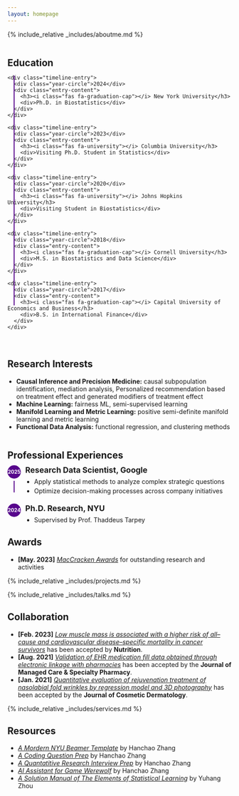 ```yaml
---
layout: homepage
---
```


{% include_relative _includes/aboutme.md %}

<div class="container-flex">
  <div class="timeline-container">
    <h2>Education</h2>
    <div class="timeline-line"></div>

    <div class="timeline-entry">
      <div class="year-circle">2024</div>
      <div class="entry-content">
        <h3><i class="fas fa-graduation-cap"></i> New York University</h3>
        <div>Ph.D. in Biostatistics</div>
      </div>
    </div>

    <div class="timeline-entry">
      <div class="year-circle">2023</div>
      <div class="entry-content">
        <h3><i class="fas fa-university"></i> Columbia University</h3>
        <div>Visiting Ph.D. Student in Statistics</div>
      </div>
    </div>

    <div class="timeline-entry">
      <div class="year-circle">2020</div>
      <div class="entry-content">
        <h3><i class="fas fa-university"></i> Johns Hopkins University</h3>
        <div>Visiting Student in Biostatistics</div>
      </div>
    </div>

    <div class="timeline-entry">
      <div class="year-circle">2018</div>
      <div class="entry-content">
        <h3><i class="fas fa-graduation-cap"></i> Cornell University</h3>
        <div>M.S. in Biostatistics and Data Science</div>
      </div>
    </div>

    <div class="timeline-entry">
      <div class="year-circle">2017</div>
      <div class="entry-content">
        <h3><i class="fas fa-graduation-cap"></i> Capital University of Economics and Business</h3>
        <div>B.S. in International Finance</div>
      </div>
    </div>
  </div>

  <div class="research-interests">
    <h2>Research Interests</h2>
    <ul>
      <li><strong>Causal Inference and Precision Medicine:</strong> causal subpopulation identification, mediation analysis, Personalized recommendation based on treatment effect and generated modifiers of treatment effect</li>
      <li><strong>Machine Learning:</strong> fairness ML, semi-supervised learning</li>
      <li><strong>Manifold Learning and Metric Learning:</strong> positive semi-definite manifold learning and metric learning</li>
      <li><strong>Functional Data Analysis:</strong> functional regression, and clustering methods</li>
    </ul>
  </div>
</div>

<div class="timeline-container">
  <h2>Professional Experiences</h2>
  <div class="timeline-line"></div>

  <div class="timeline-entry">
    <div class="year-circle">2025</div>
    <div class="entry-content">
      <h3><i class="fas fa-briefcase"></i> Research Data Scientist, Google</h3>
      <ul>
        <li>Apply statistical methods to analyze complex strategic questions</li>
        <li>Optimize decision-making processes across company initiatives</li>
      </ul>
    </div>
  </div>

  <div class="timeline-entry">
    <div class="year-circle">2024</div>
    <div class="entry-content">
      <h3><i class="fas fa-graduation-cap"></i> Ph.D. Research, NYU</h3>
      <ul>
        <li>Supervised by Prof. Thaddeus Tarpey</li>
      </ul>
    </div>
  </div>
</div>

## Awards

- **[May. 2023]** <a href="https://gsas.nyu.edu/admissions/financial-aid/graduate-school-fellowships-and-assistantships.html" target="_blank">_MacCracken Awards_</a> for outstanding research and activities

{% include_relative _includes/projects.md %}

{% include_relative _includes/talks.md %}

## Collaboration

- **[Feb. 2023]** <a href="https://www.sciencedirect.com/science/article/pii/S089990072200346X" target="_blank">_Low muscle mass is associated with a higher risk of all–cause and cardiovascular disease–specific mortality in cancer survivors_</a> has been accepted by **Nutrition**.
- **[Aug. 2021]** <a href="https://www.jmcp.org/doi/full/10.18553/jmcp.2021.27.10.1482" target="_blank">_Validation of EHR medication fill data obtained through electronic linkage with pharmacies_</a> has been accepted by the **Journal of Managed Care & Specialty Pharmacy**.
- **[Jan. 2021]** <a href="https://onlinelibrary.wiley.com/doi/abs/10.1111/jocd.13486" target="_blank">_Quantitative evaluation of rejuvenation treatment of nasolabial fold wrinkles by regression model and 3D photography_</a> has been accepted by the **Journal of Cosmetic Dermatology**.

{% include_relative _includes/services.md %}

## Resources

- <a href="https://github.com/Hanchao-Zhang/nyu_mordern_beamer_template/blob/main/demo.pdf" target="_blank">_A Mordern NYU Beamer Template_</a> by Hanchao Zhang
- <a href="https://github.com/Hanchao-Zhang/LeetCode-Prep/blob/main/main.pdf" target="_blank">_A Coding Question Prep_</a> by Hanchao Zhang
- <a href="https://github.com/Hanchao-Zhang/LeetQuant-Note/blob/main/Prep/Quant%20Research.pdf" target="_blank">_A Quantatitive Research Interview Prep_</a> by Hanchao Zhang
- <a href="https://werewolf-assistant.streamlit.app/" target="_blank">_AI Assistant for Game Werewolf_</a> by Hanchao Zhang
- <a href="https://yuhangzhou88.github.io/ESL_Solution/" target="_blank">_A Solution Manual of The Elements of Statistical Learning_</a> by Yuhang Zhou

<style>
  .container-flex {
    display: flex;
    flex-wrap: wrap;
    gap: 20px;
  }

  .timeline-container {
    flex: 1;
    min-width: 300px;
    max-width: 800px;
    position: relative;
  }

  .timeline-container h2 {
    margin-bottom: 10px;
  }

  .timeline-line {
    position: absolute;
    top: 70px;
    left: 14px;
    width: 1.5px;
    height: calc(100% - 140px);
    background: #57068C;
  }

  .timeline-entry {
    position: relative;
    margin-bottom: 20px;
    padding-left: 40px;
  }

  .year-circle {
    position: absolute;
    left: 0px;
    top: 0;
    width: 30px;
    height: 30px;
    background-color: #57068C;
    color: white;
    font-weight: bold;
    font-size: 0.7rem;
    border-radius: 50%;
    display: flex;
    align-items: center;
    justify-content: center;
    z-index: 2;
  }

  .entry-content h3 {
    margin: 0 0 5px 0;
    font-size: 1.1rem;
    line-height: 1.3;
  }

  .entry-content div {
    font-size: 1rem;
    color: #666;
    margin: 0;
    line-height: 1.4;
  }

  .entry-content ul {
    margin: 5px 0 0 0;
    padding-left: 20px;
  }

  .entry-content ul li {
    margin-bottom: 4px;
  }

  .research-interests {
    flex: 1;
    min-width: 300px;
  }

  .research-interests ul {
    padding-left: 20px;
  }
</style>
